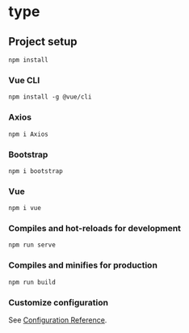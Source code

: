 # type

## Project setup
```
npm install
```

### Vue CLI
```
npm install -g @vue/cli
```

### Axios
```
npm i Axios
```

### Bootstrap
```
npm i bootstrap
```

### Vue
```
npm i vue
```


### Compiles and hot-reloads for development
```
npm run serve
```

### Compiles and minifies for production
```
npm run build
```


### Customize configuration
See [Configuration Reference](https://cli.vuejs.org/config/).
